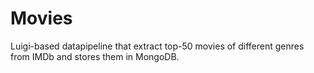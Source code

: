 # Movies

Luigi-based datapipeline that extract top-50 movies of different genres
from IMDb and stores them in MongoDB.
